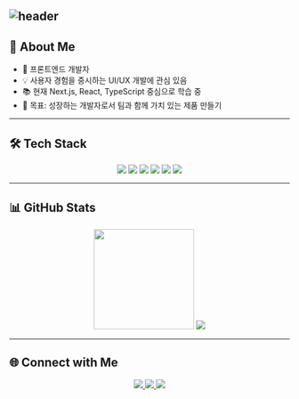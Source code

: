 ![header](https://capsule-render.vercel.app/api?type=waving&color=auto&height=250&section=header&text=Jang%20Hyeon%20Jun&fontSize=70&fontAlignY=40)
---

## 👋 About Me  
- 🌱 프론트엔드 개발자
- 💡 사용자 경험을 중시하는 UI/UX 개발에 관심 있음  
- 📚 현재 Next.js, React, TypeScript 중심으로 학습 중
- 🎯 목표: 성장하는 개발자로서 팀과 함께 가치 있는 제품 만들기

---

## 🛠️ Tech Stack  

<p align="center">
  <img src="https://img.shields.io/badge/TypeScript-3178C6?style=flat&logo=typescript&logoColor=white"/>
  <img src="https://img.shields.io/badge/React-61DAFB?style=flat&logo=react&logoColor=black"/>
  <img src="https://img.shields.io/badge/Next.js-000000?style=flat&logo=nextdotjs&logoColor=white"/>
  <img src="https://img.shields.io/badge/TailwindCSS-38B2AC?style=flat&logo=tailwindcss&logoColor=white"/>
  <img src="https://img.shields.io/badge/Node.js-339933?style=flat&logo=node.js&logoColor=white"/>
  <img src="https://img.shields.io/badge/AWS-232F3E?style=flat&logo=amazon-aws&logoColor=white"/>
</p>

---

## 📊 GitHub Stats  

<p align="center">
    <img height="180em" src="https://github-readme-stats.vercel.app/api?username=hyeon17&count_private=true&show_icons=true&theme=default#gh-light-mode-only"/>
    <img src="https://github-readme-stats.vercel.app/api/top-langs/?username=hyeon17&amp;layout=compact&amp;bg_color=180,000000,&amp;title_color=000000&amp;text_color=000000">
</p>

    

---

## 🌐 Connect with Me  

<div align="center">
  <a href="https://www.instagram.com/hyeon_j_17">
    <img src="https://img.shields.io/badge/Instagram-E4405F?style=flat-square&logo=Instagram&logoColor=white"/>
  </a>
  
  <a href="mailto:kenjun8725@gmail.com">
    <img src="https://img.shields.io/badge/Gmail-D14836?style=flat-square&logo=gmail&logoColor=white"/>
  </a>
  
  <a href="[https://www.linkedin.com/in](https://www.linkedin.com/in/hyeonjun-jang-2398672b8)">
    <img src="https://img.shields.io/badge/LinkedIn-0A66C2?style=flat-square&logo=linkedin&logoColor=white"/>
  </a>
</div>
